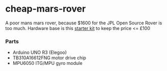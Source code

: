 # cheap-mars-rover
A poor mans mars rover, because $1600 for the JPL Open Source Rover is too much. Hardware base is this [starter kit](https://www.elegoo.com/en-gb/products/elegoo-smart-robot-car-kit-v-4-0?srsltid=AfmBOoqER7A0eb4lCnc9wbmDUGSczCTITQquGDeEh4ea4SB4z8HSAhEh) to keep the price <= £100
### Parts
- Arduino UNO R3 (Elegoo)
- TB310A16612FNG motor drive chip
- MPU6050 ITG/MPU gyro module
